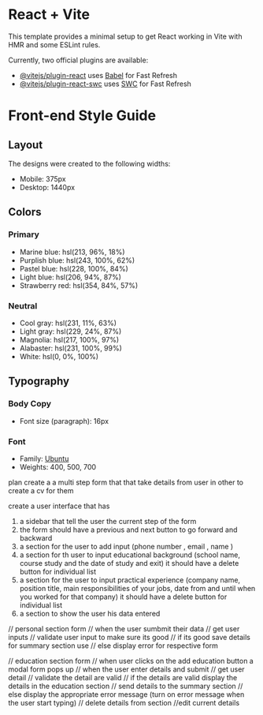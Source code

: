 # React + Vite

This template provides a minimal setup to get React working in Vite with HMR and some ESLint rules.

Currently, two official plugins are available:

- [@vitejs/plugin-react](https://github.com/vitejs/vite-plugin-react/blob/main/packages/plugin-react/README.md) uses [Babel](https://babeljs.io/) for Fast Refresh
- [@vitejs/plugin-react-swc](https://github.com/vitejs/vite-plugin-react-swc) uses [SWC](https://swc.rs/) for Fast Refresh

# Front-end Style Guide

## Layout

The designs were created to the following widths:

- Mobile: 375px
- Desktop: 1440px

## Colors

### Primary

- Marine blue: hsl(213, 96%, 18%)
- Purplish blue: hsl(243, 100%, 62%)
- Pastel blue: hsl(228, 100%, 84%)
- Light blue: hsl(206, 94%, 87%)
- Strawberry red: hsl(354, 84%, 57%)

### Neutral

- Cool gray: hsl(231, 11%, 63%)
- Light gray: hsl(229, 24%, 87%)
- Magnolia: hsl(217, 100%, 97%)
- Alabaster: hsl(231, 100%, 99%)
- White: hsl(0, 0%, 100%)

## Typography

### Body Copy

- Font size (paragraph): 16px

### Font

- Family: [Ubuntu](https://fonts.google.com/specimen/Ubuntu)
- Weights: 400, 500, 700

plan
create a a multi step form that that take details from user in other to create a cv for them

create a user interface that has

1. a sidebar that tell the user the current step of the form
2. the form should have a previous and next button to go forward and backward
3. a section for the user to add input (phone number , email , name )
4. a section for th user to input educational background (school name, course study and the date of study and exit) it should have a delete button for individual list
5. a section for the user to input practical experience (company name, position title, main responsibilities of your jobs, date from and until when you worked for that company) it should have a delete button for individual list
6. a section to show the user his data entered

// personal section form
// when the user sumbmit their data
// get user inputs
// validate user input to make sure its good
// if its good save details for summary section use
// else display error for respective form

// education section form
// when user clicks on the add education button a modal form pops up
// when the user enter details and submit
// get user detail
// validate the detail are valid
// if the details are valid display the details in the education section
// send details to the summary section
// else display the appropriate error message (turn on error message when the user start typing)
// delete details from section
//edit current details
